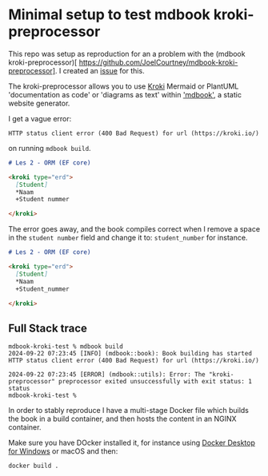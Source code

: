 # Minimal setup to test mdbook kroki-preprocessor

This repo was setup as reproduction for an a problem with the (mdbook kroki-preprocessor)[
https://github.com/JoelCourtney/mdbook-kroki-preprocessor]. I created an [issue](https://github.com/JoelCourtney/mdbook-kroki-preprocessor/issues/33) for this.

The kroki-preprocessor allows you to use [Kroki](https://kroki.io/) Mermaid or PlantUML 'documentation as code' or 'diagrams as text' within ['mdbook'](https://rust-lang.github.io/mdBook/index.html), a static website generator.

I get a vague error:

```console
HTTP status client error (400 Bad Request) for url (https://kroki.io/)
```

on running `mdbook build`.

```markdown
# Les 2 - ORM (EF core)

<kroki type="erd">
  [Student]
  *Naam
  +Student nummer

</kroki>
```

The error goes away, and the book compiles correct when I remove a space in the `student number` field and change it to: `student_number` for instance.

```markdown
# Les 2 - ORM (EF core)

<kroki type="erd">
  [Student]
  *Naam
  +Student_nummer

</kroki>
```

## Full Stack trace

```console
mdbook-kroki-test % mdbook build
2024-09-22 07:23:45 [INFO] (mdbook::book): Book building has started
HTTP status client error (400 Bad Request) for url (https://kroki.io/)

2024-09-22 07:23:45 [ERROR] (mdbook::utils): Error: The "kroki-preprocessor" preprocessor exited unsuccessfully with exit status: 1 status
mdbook-kroki-test % 
```

In order to stably reproduce I have a multi-stage Docker file which builds the book in a build container, and then hosts the content in an NGINX container.

Make sure you have DOcker installed it, for instance using [Docker Desktop for Windows](https://docs.docker.com/desktop/install/windows-install/) or macOS and then:

```console
docker build .
```
